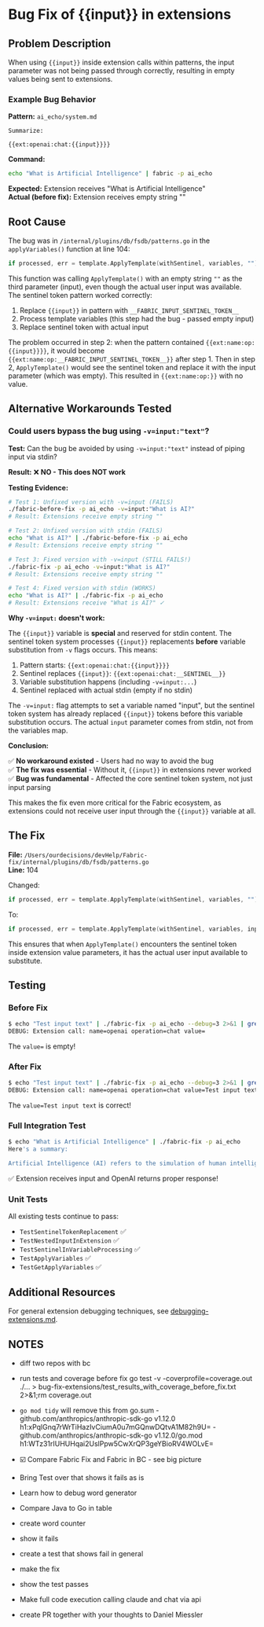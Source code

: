

# Bug Fix of {{input}} in extensions

## Problem Description

When using `{{input}}` inside extension calls within patterns, the input parameter was not being passed through correctly, resulting in empty values being sent to extensions.

### Example Bug Behavior

**Pattern:** `ai_echo/system.md`
```
Summarize:

{{ext:openai:chat:{{input}}}}
```

**Command:**
```bash
echo "What is Artificial Intelligence" | fabric -p ai_echo
```

**Expected:** Extension receives "What is Artificial Intelligence"  
**Actual (before fix):** Extension receives empty string ""

## Root Cause

The bug was in `/internal/plugins/db/fsdb/patterns.go` in the `applyVariables()` function at line 104:

```go
if processed, err = template.ApplyTemplate(withSentinel, variables, ""); err != nil {
```

This function was calling `ApplyTemplate()` with an empty string `""` as the third parameter (input), even though the actual user input was available. The sentinel token pattern worked correctly:

1. Replace `{{input}}` in pattern with `__FABRIC_INPUT_SENTINEL_TOKEN__`
2. Process template variables (this step had the bug - passed empty input)
3. Replace sentinel token with actual input

The problem occurred in step 2: when the pattern contained `{{ext:name:op:{{input}}}}`, it would become `{{ext:name:op:__FABRIC_INPUT_SENTINEL_TOKEN__}}` after step 1. Then in step 2, `ApplyTemplate()` would see the sentinel token and replace it with the input parameter (which was empty). This resulted in `{{ext:name:op:}}` with no value.

## Alternative Workarounds Tested

### Could users bypass the bug using `-v=input:"text"`?

**Test:** Can the bug be avoided by using `-v=input:"text"` instead of piping input via stdin?

**Result:** ❌ **NO - This does NOT work**

**Testing Evidence:**

```bash
# Test 1: Unfixed version with -v=input (FAILS)
./fabric-before-fix -p ai_echo -v=input:"What is AI?"
# Result: Extensions receive empty string ""

# Test 2: Unfixed version with stdin (FAILS)  
echo "What is AI?" | ./fabric-before-fix -p ai_echo
# Result: Extensions receive empty string ""

# Test 3: Fixed version with -v=input (STILL FAILS!)
./fabric-fix -p ai_echo -v=input:"What is AI?"
# Result: Extensions receive empty string ""

# Test 4: Fixed version with stdin (WORKS)
echo "What is AI?" | ./fabric-fix -p ai_echo  
# Result: Extensions receive "What is AI?" ✓
```

**Why `-v=input:` doesn't work:**

The `{{input}}` variable is **special** and reserved for stdin content. The sentinel token system processes `{{input}}` replacements **before** variable substitution from `-v` flags occurs. This means:

1. Pattern starts: `{{ext:openai:chat:{{input}}}}`
2. Sentinel replaces `{{input}}`: `{{ext:openai:chat:__SENTINEL__}}`
3. Variable substitution happens (including `-v=input:...`)
4. Sentinel replaced with actual stdin (empty if no stdin)

The `-v=input:` flag attempts to set a variable named "input", but the sentinel token system has already replaced `{{input}}` tokens before this variable substitution occurs. The actual `input` parameter comes from stdin, not from the variables map.

**Conclusion:** 

✅ **No workaround existed** - Users had no way to avoid the bug  
✅ **The fix was essential** - Without it, `{{input}}` in extensions never worked  
✅ **Bug was fundamental** - Affected the core sentinel token system, not just input parsing

This makes the fix even more critical for the Fabric ecosystem, as extensions could not receive user input through the `{{input}}` variable at all.

## The Fix

**File:** `/Users/ourdecisions/devHelp/Fabric-fix/internal/plugins/db/fsdb/patterns.go`  
**Line:** 104

Changed:
```go
if processed, err = template.ApplyTemplate(withSentinel, variables, ""); err != nil {
```

To:
```go
if processed, err = template.ApplyTemplate(withSentinel, variables, input); err != nil {
```

This ensures that when `ApplyTemplate()` encounters the sentinel token inside extension value parameters, it has the actual user input available to substitute.

## Testing

### Before Fix
```bash
$ echo "Test input text" | ./fabric-fix -p ai_echo --debug=3 2>&1 | grep "Extension call"
DEBUG: Extension call: name=openai operation=chat value=
```
The `value=` is empty!

### After Fix
```bash
$ echo "Test input text" | ./fabric-fix -p ai_echo --debug=3 2>&1 | grep "Extension call"
DEBUG: Extension call: name=openai operation=chat value=Test input text
```
The `value=Test input text` is correct!

### Full Integration Test
```bash
$ echo "What is Artificial Intelligence" | ./fabric-fix -p ai_echo
Here's a summary:

Artificial Intelligence (AI) refers to the simulation of human intelligence by computer systems...
```
✅ Extension receives input and OpenAI returns proper response!

### Unit Tests
All existing tests continue to pass:
- `TestSentinelTokenReplacement` ✅
- `TestNestedInputInExtension` ✅  
- `TestSentinelInVariableProcessing` ✅
- `TestApplyVariables` ✅
- `TestGetApplyVariables` ✅

## Additional Resources

For general extension debugging techniques, see [debugging-extensions.md](./debugging-extensions.md).

## NOTES

- diff two repos with bc

- run tests and coverage before fix
go test -v -coverprofile=coverage.out ./... > bug-fix-extensions/test_results_with_coverage_before_fix.txt 2>&1;rm coverage.out

- `go mod tidy` will remove this from go.sum
 -github.com/anthropics/anthropic-sdk-go v1.12.0 h1:xPqlGnq7rWrTiHazIvCiumA0u7mGQnwDQtvA1M82h9U=
 -github.com/anthropics/anthropic-sdk-go v1.12.0/go.mod h1:WTz31rIUHUHqai2UslPpw5CwXrQP3geYBioRV4WOLvE=

- ☑️ Compare Fabric Fix and Fabric in BC - see big picture
- Bring Test over that shows it fails as is
- Learn how to debug word generator
- Compare Java to Go in table
- create word counter
- show it fails
- create a test that shows fail in general
- make the fix
- show the test passes
- Make full code execution calling claude and chat via api
- create PR together with your thoughts to Daniel Miessler

